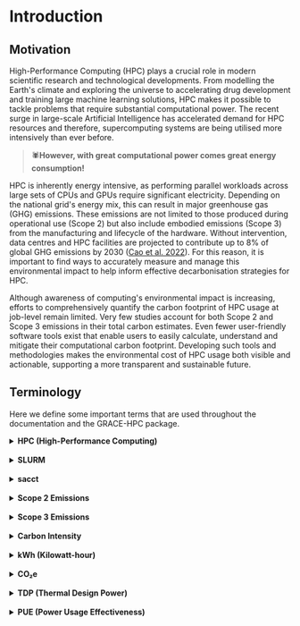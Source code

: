 # Introduction 

## Motivation 

High-Performance Computing (HPC) plays a crucial role in modern scientific research and technological developments. From modelling the Earth's climate and exploring the universe to accelerating drug development and training large machine learning solutions, HPC makes it possible to tackle problems that require substantial computational power. The recent surge in large-scale Artificial Intelligence has accelerated demand for HPC resources and therefore, supercomputing systems are being utilised more intensively than ever before.

> 🕷️**However, with great computational power comes great energy consumption!**

HPC is inherently energy intensive, as performing parallel workloads across large sets of CPUs and GPUs require significant electricity. Depending on the national grid's energy mix, this can result in major greenhouse gas (GHG) emissions. These emissions are not limited to those produced during operational use (Scope 2) but also include embodied emissions (Scope 3) from the manufacturing and lifecycle of the hardware. Without intervention, data centres and HPC facilities are projected to contribute up to 8% of global GHG emissions by 2030 ([Cao et al. 2022](https://arxiv.org/pdf/2110.09284)). For this reason, it is important to find ways to accurately measure and manage this environmental impact to help inform effective decarbonisation strategies for HPC.

Although awareness of computing's environmental impact is increasing, efforts to comprehensively quantify the carbon footprint of HPC usage at job-level remain limited. Very few studies account for both Scope 2 and Scope 3 emissions in their total carbon estimates. Even fewer user-friendly software tools exist that enable users to easily calculate, understand and mitigate their computational carbon footprint. Developing such tools and methodologies makes the environmental cost of HPC usage both visible and actionable, supporting a more transparent and sustainable future.



## Terminology

Here we define some important terms that are used throughout the documentation and the GRACE-HPC package.

<details>
<summary><strong>HPC (High-Performance Computing)</strong></summary>
<br>
<em>The use of powerful computing resources (clusters, supercomputers) to perform large-scale computations beyond the capabilities of standard desktop computers.</em>
</details>
<br>

<details>
<summary><strong>SLURM</strong></summary>
<br>
<em>A widely used job scheduler/ workload manager for HPC systems that allocates compute resources for user-submitted jobs. GRACE-HPC is only compatible with SLURM-based HPC systems at the moment. See the <a href="faqs.html">FAQs</a> for more information.</em>
</details>
<br>

<details>
<summary><strong>sacct</strong></summary>
<br>
<em>A SLURM command used to extract job accounting data for those that have been completed. Provides data such as runtime, resource usage, job status, etc. See the <a href="https://slurm.schedmd.com/sacct.html" target="_blank">SLURM Documentation</a> for a more detailed description and list of fields available. GRACE-HPC uses sacct to extract the necessary data for energy and emissions estimates.</em>
</details>
<br>

<details>
<summary><strong>Scope 2 Emissions</strong></summary>
<br>
<em>Indirect greenhouse gas emissions from the consumption of purchased energy such as electricity and heat. For HPC systems, this is the emissions produced from the electricity used to power the service. Also known as Operational Emissions.</em>
</details>
<br>

<details>
<summary><strong>Scope 3 Emissions</strong></summary>
<br>
<em>Indirect greenhouse gas emissions from other lifecycle stages (not the operational stage). For HPC systems, this can include hardware/infrastructure manufacturing, transportation, installation and disposal. Also known as Embodied Emissions.</em>
</details>
<br>

<details>
<summary><strong>Carbon Intensity</strong></summary>
<br>
<em>A measure of the amount of carbon emissions (CO2e) produced per unit of electricity generated (typically in gCO2e/kWh). In simple terms, its a measure of how clean or dirty our electricity is. It varies by region, time and energy mix, highly dependent on the contribution from renewable energy sources (e.g wind, solar) vs non-renewable energy sources (e.g. gas, oil)</em>
</details>
<br>

<details>
<summary><strong>kWh (Kilowatt-hour)</strong></summary>
<br>
<em>A unit of energy measuring how much energy you are using per hour. Equivalent to 1 kilowatt (1000 watts) of power used continuously for 1 hour. Commonly used for electrical energy consumption.</em>
</details>
<br>

<details>
<summary><strong>CO₂e</strong></summary>
<br>
<em>Carbon dioxide equivalent is a standard unit for measuring greenhouse gases (the global warming potential of a mixture of greenhouse gases such as CO₂, CH₄, N₂O, etc.). It indicates the amount of CO₂ that would produce an equivalent impact on global warming as the specified mixture.</em>
</details>
<br>

<details>
<summary><strong>TDP (Thermal Design Power)</strong></summary>
<br>
<em>The maximum amount of heat a component (e.g. CPU or GPU) is expected to generate under typical workloads. Commonly used as a proxy for power draw.</em>
</details>
<br>

<details>
<summary><strong>PUE (Power Usage Effectiveness)</strong></summary>
<br>
<em>The metric that describes energy efficiency of data centre or HPC facility, used to estimate data centre overhead. It is calculated as the ratio of total energy consumed by the data centre to the energy consumed by the IT equipment (servers, storage, networking) within the facility. Value over 1. </em>
</details>
<br>

